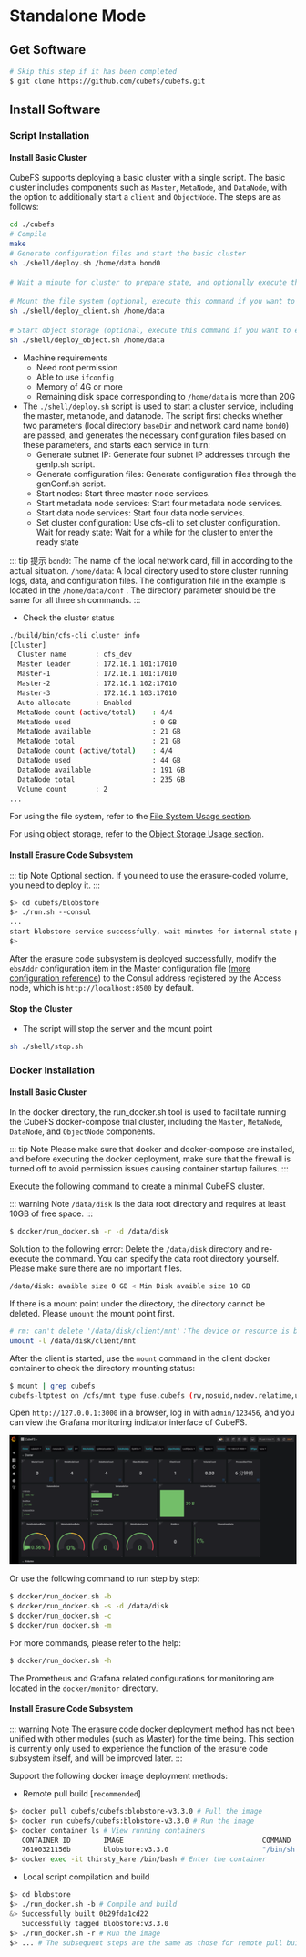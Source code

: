 # Standalone Mode

## Get Software
``` bash
# Skip this step if it has been completed
$ git clone https://github.com/cubefs/cubefs.git
```
## Install Software

### Script Installation

#### Install Basic Cluster
CubeFS supports deploying a basic cluster with a single script. The basic cluster includes components such as `Master`, `MetaNode`, and `DataNode`, with the option to additionally start a `client` and `ObjectNode`. The steps are as follows:
```bash
cd ./cubefs
# Compile
make
# Generate configuration files and start the basic cluster
sh ./shell/deploy.sh /home/data bond0

# Wait a minute for cluster to prepare state, and optionally execute the following command

# Mount the file system (optional, execute this command if you want to experience file storage. By default, it is mounted at /home/data/client/mnt.The default created volume name is ltptest.)
sh ./shell/deploy_client.sh /home/data

# Start object storage (optional, execute this command if you want to experience object storage. The default listening port is 17410)
sh ./shell/deploy_object.sh /home/data
```

+ Machine requirements
  + Need root permission
  + Able to use `ifconfig`
  + Memory of 4G or more
  + Remaining disk space corresponding to `/home/data` is more than 20G
+ The `./shell/deploy.sh` script is used to start a cluster service, including the master, metanode, and datanode. The script first checks whether two parameters (local directory `baseDir` and network card name `bond0`) are passed, and generates the necessary configuration files based on these parameters, and starts each service in turn:
  + Generate subnet IP: Generate four subnet IP addresses through the genIp.sh script.
  + Generate configuration files: Generate configuration files through the genConf.sh script.
  + Start nodes: Start three master node services.
  + Start metadata node services: Start four metadata node services.
  + Start data node services: Start four data node services.
  + Set cluster configuration: Use cfs-cli to set cluster configuration.
Wait for ready state: Wait for a while for the cluster to enter the ready state

::: tip 提示
`bond0`: The name of the local network card, fill in according to the actual situation.
`/home/data`: A local directory used to store cluster running logs, data, and configuration files. The configuration file in the example is located in the `/home/data/conf` . The directory parameter should be the same for all three `sh` commands.
:::

+ Check the cluster status
```bash
./build/bin/cfs-cli cluster info
[Cluster]
  Cluster name       : cfs_dev
  Master leader      : 172.16.1.101:17010
  Master-1           : 172.16.1.101:17010
  Master-2           : 172.16.1.102:17010
  Master-3           : 172.16.1.103:17010
  Auto allocate      : Enabled
  MetaNode count (active/total)    : 4/4
  MetaNode used                    : 0 GB
  MetaNode available               : 21 GB
  MetaNode total                   : 21 GB
  DataNode count (active/total)    : 4/4
  DataNode used                    : 44 GB
  DataNode available               : 191 GB
  DataNode total                   : 235 GB
  Volume count       : 2
...
```

For using the file system, refer to the [File System Usage section](../user-guide/file.md).

For using object storage, refer to the [Object Storage Usage section](../user-guide/objectnode.md).

#### Install Erasure Code Subsystem

::: tip Note
Optional section. If you need to use the erasure-coded volume, you need to deploy it.
:::

``` bash
$> cd cubefs/blobstore
$> ./run.sh --consul
...
start blobstore service successfully, wait minutes for internal state preparation
$>
```

After the erasure code subsystem is deployed successfully, modify the `ebsAddr` configuration item in the Master configuration file ([more configuration reference](../ops/configs/master.md)) to the Consul address registered by the Access node, which is `http://localhost:8500` by default.

#### Stop the Cluster
+ The script will stop the server and the mount point
```bash
sh ./shell/stop.sh
```

### Docker Installation

#### Install Basic Cluster
In the docker directory, the run_docker.sh tool is used to facilitate running the CubeFS docker-compose trial cluster, including the `Master`, `MetaNode`, `DataNode`, and `ObjectNode` components.

::: tip Note
Please make sure that docker and docker-compose are installed, and before executing the docker deployment, make sure that the firewall is turned off to avoid permission issues causing container startup failures.
:::

Execute the following command to create a minimal CubeFS cluster.

::: warning Note
`/data/disk` is the data root directory and requires at least 10GB of free space.
:::

```bash
$ docker/run_docker.sh -r -d /data/disk
```

Solution to the following error: Delete the `/data/disk` directory and re-execute the command. You can specify the data root directory yourself. Please make sure there are no important files.

```bash
/data/disk: avaible size 0 GB < Min Disk avaible size 10 GB
```

If there is a mount point under the directory, the directory cannot be deleted. Please `umount` the mount point first.

```bash
# rm: can't delete '/data/disk/client/mnt'：The device or resource is busy
umount -l /data/disk/client/mnt
```

After the client is started, use the `mount` command in the client docker container to check the directory mounting status:

```bash
$ mount | grep cubefs
cubefs-ltptest on /cfs/mnt type fuse.cubefs (rw,nosuid,nodev.relatime,user_id=0,group_id=0,allow_other)
```

Open `http://127.0.0.1:3000` in a browser, log in with `admin/123456`, and you can view the Grafana monitoring indicator interface of CubeFS.

![arc](./pic/grafana.png)

Or use the following command to run step by step:

```bash
$ docker/run_docker.sh -b
$ docker/run_docker.sh -s -d /data/disk
$ docker/run_docker.sh -c
$ docker/run_docker.sh -m
```

For more commands, please refer to the help:

```bash
$ docker/run_docker.sh -h
```
The Prometheus and Grafana related configurations for monitoring are located in the `docker/monitor` directory.


#### Install Erasure Code Subsystem

::: warning Note
The erasure code docker deployment method has not been unified with other modules (such as Master) for the time being. This section is currently only used to experience the function of the erasure code subsystem itself, and will be improved later.
:::

Support the following docker image deployment methods:

- Remote pull build [`recommended`]

``` bash
$> docker pull cubefs/cubefs:blobstore-v3.3.0 # Pull the image
$> docker run cubefs/cubefs:blobstore-v3.3.0 # Run the image
$> docker container ls # View running containers
   CONTAINER ID        IMAGE                                  COMMAND                  CREATED             STATUS              PORTS               NAMES
   76100321156b        blobstore:v3.3.0                       "/bin/sh -c /apps/..."   4 minutes ago       Up 4 minutes                            thirsty_kare
$> docker exec -it thirsty_kare /bin/bash # Enter the container
```

- Local script compilation and build

``` bash
$> cd blobstore
$> ./run_docker.sh -b # Compile and build
&> Successfully built 0b29fda1cd22
   Successfully tagged blobstore:v3.3.0
$> ./run_docker.sh -r # Run the image
$> ... # The subsequent steps are the same as those for remote pull build
```
